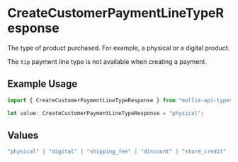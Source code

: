 # CreateCustomerPaymentLineTypeResponse

The type of product purchased. For example, a physical or a digital product.

The `tip` payment line type is not available when creating a payment.

## Example Usage

```typescript
import { CreateCustomerPaymentLineTypeResponse } from "mollie-api-typescript/models/operations";

let value: CreateCustomerPaymentLineTypeResponse = "physical";
```

## Values

```typescript
"physical" | "digital" | "shipping_fee" | "discount" | "store_credit" | "gift_card" | "surcharge" | "tip"
```